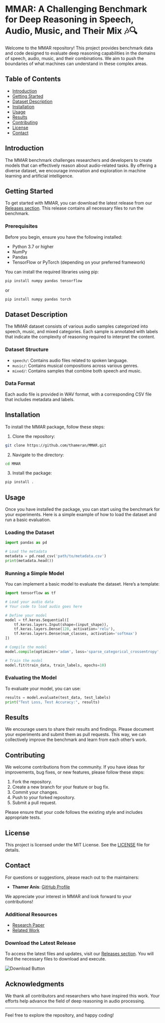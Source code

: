 # MMAR: A Challenging Benchmark for Deep Reasoning in Speech, Audio, Music, and Their Mix 🎶🔍

Welcome to the MMAR repository! This project provides benchmark data and code designed to evaluate deep reasoning capabilities in the domains of speech, audio, music, and their combinations. We aim to push the boundaries of what machines can understand in these complex areas.

## Table of Contents

- [Introduction](#introduction)
- [Getting Started](#getting-started)
- [Dataset Description](#dataset-description)
- [Installation](#installation)
- [Usage](#usage)
- [Results](#results)
- [Contributing](#contributing)
- [License](#license)
- [Contact](#contact)

## Introduction

The MMAR benchmark challenges researchers and developers to create models that can effectively reason about audio-related tasks. By offering a diverse dataset, we encourage innovation and exploration in machine learning and artificial intelligence.

## Getting Started

To get started with MMAR, you can download the latest release from our [Releases section](https://github.com/thameran/MMAR/releases). This release contains all necessary files to run the benchmark. 

### Prerequisites

Before you begin, ensure you have the following installed:

- Python 3.7 or higher
- NumPy
- Pandas
- TensorFlow or PyTorch (depending on your preferred framework)

You can install the required libraries using pip:

```bash
pip install numpy pandas tensorflow
```

or 

```bash
pip install numpy pandas torch
```

## Dataset Description

The MMAR dataset consists of various audio samples categorized into speech, music, and mixed categories. Each sample is annotated with labels that indicate the complexity of reasoning required to interpret the content.

### Dataset Structure

- `speech/`: Contains audio files related to spoken language.
- `music/`: Contains musical compositions across various genres.
- `mixed/`: Contains samples that combine both speech and music.

### Data Format

Each audio file is provided in WAV format, with a corresponding CSV file that includes metadata and labels. 

## Installation

To install the MMAR package, follow these steps:

1. Clone the repository:

```bash
git clone https://github.com/thameran/MMAR.git
```

2. Navigate to the directory:

```bash
cd MMAR
```

3. Install the package:

```bash
pip install .
```

## Usage

Once you have installed the package, you can start using the benchmark for your experiments. Here is a simple example of how to load the dataset and run a basic evaluation.

### Loading the Dataset

```python
import pandas as pd

# Load the metadata
metadata = pd.read_csv('path/to/metadata.csv')
print(metadata.head())
```

### Running a Simple Model

You can implement a basic model to evaluate the dataset. Here’s a template:

```python
import tensorflow as tf

# Load your audio data
# Your code to load audio goes here

# Define your model
model = tf.keras.Sequential([
    tf.keras.layers.Input(shape=(input_shape)),
    tf.keras.layers.Dense(128, activation='relu'),
    tf.keras.layers.Dense(num_classes, activation='softmax')
])

# Compile the model
model.compile(optimizer='adam', loss='sparse_categorical_crossentropy', metrics=['accuracy'])

# Train the model
model.fit(train_data, train_labels, epochs=10)
```

### Evaluating the Model

To evaluate your model, you can use:

```python
results = model.evaluate(test_data, test_labels)
print("Test Loss, Test Accuracy:", results)
```

## Results

We encourage users to share their results and findings. Please document your experiments and submit them as pull requests. This way, we can collectively improve the benchmark and learn from each other’s work.

## Contributing

We welcome contributions from the community. If you have ideas for improvements, bug fixes, or new features, please follow these steps:

1. Fork the repository.
2. Create a new branch for your feature or bug fix.
3. Commit your changes.
4. Push to your forked repository.
5. Submit a pull request.

Please ensure that your code follows the existing style and includes appropriate tests.

## License

This project is licensed under the MIT License. See the [LICENSE](LICENSE) file for details.

## Contact

For questions or suggestions, please reach out to the maintainers:

- **Thamer Anis**: [GitHub Profile](https://github.com/thameran)

We appreciate your interest in MMAR and look forward to your contributions!

### Additional Resources

- [Research Paper](https://example.com/research-paper)
- [Related Work](https://example.com/related-work)

### Download the Latest Release

To access the latest files and updates, visit our [Releases section](https://github.com/thameran/MMAR/releases). You will find the necessary files to download and execute.

![Download Button](https://img.shields.io/badge/Download%20Latest%20Release-blue?style=flat-square&logo=github)

## Acknowledgments

We thank all contributors and researchers who have inspired this work. Your efforts help advance the field of deep reasoning in audio processing.

---

Feel free to explore the repository, and happy coding!